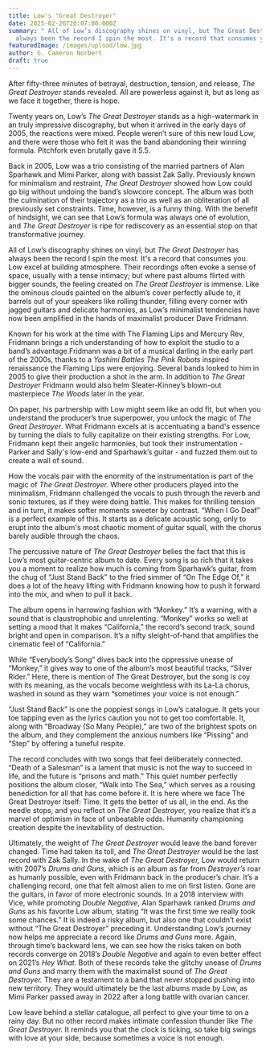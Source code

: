 ```yaml
---
title: Low's "Great Destroyer"
date: 2025-02-26T20:07:00.000Z
summary: " All of Low’s discography shines on vinyl, but The Great Destroyer has
  always been the record I spin the most. It's a record that consumes you"
featuredImage: /images/upload/low.jpg
author: G. Cameron Norbert
draft: true
---
```

After fifty-three minutes of betrayal, destruction, tension, and release, *The Great Destroyer* stands revealed. All are powerless against it, but as long as we face it together, there is hope.

Twenty years on, Low’s *The Great Destroyer* stands as a high-watermark in an truly impressive discography, but when it arrived in the early days of 2005, the reactions were mixed. People weren’t sure of this new loud Low, and there were those who felt it was the band abandoning their winning formula. Pitchfork even brutally gave it 5.5.

Back in 2005, Low was a trio consisting of the married partners of Alan Sparhawk and Mimi Parker, along with bassist Zak Sally. Previously known for minimalism and restraint, *The Great Destroyer* showed how Low could go big without undoing the band’s slowcore concept. The album was both the culmination of their trajectory as a trio as well as an obliteration of all previously set constraints. Time, however, is a funny thing. With the benefit of hindsight, we can see that Low’s formula was always one of evolution, and *The Great Destroyer* is ripe for rediscovery as an essential stop on that transformative journey.

All of Low’s discography shines on vinyl, but *The Great Destroyer* has always been the record I spin the most. It's a record that consumes you. Low excel at building atmosphere. Their recordings often evoke a sense of space, usually with a tense intimacy; but where past albums flirted with bigger sounds, the feeling created on *The Great Destroyer* is immense. Like the ominous clouds painted on the album’s cover perfectly allude to, it barrels out of your speakers like rolling thunder, filling every corner with jagged guitars and delicate harmonies, as Low’s minimalist tendencies have now been amplified in the hands of maximalist producer Dave Fridmann.

Known for his work at the time with The Flaming Lips and Mercury Rev, Fridmann brings a rich understanding of how to exploit the studio to a band’s advantage.Fridmann was a bit of a musical darling in the early part of the 2000s, thanks to a *Yoshimi Battles The Pink Robots* inspired renaissance the Flaming Lips were enjoying. Several bands looked to him in 2005 to give their production a shot in the arm. In addition to *The Great Destroye*r Fridmann would also helm Sleater-Kinney’s blown-out masterpiece *The Woods* later in the year.

On paper, his partnership with Low might seem like an odd fit, but when you understand the producer’s true superpower, you unlock the magic of *The Great Destroyer*. What Fridmann excels at is accentuating a band's essence by turning the dials to fully capitalize on their existing strengths. For Low, Fridmann kept their angelic harmonies, but took their instrumentation - Parker and Sally's low-end and Sparhawk’s guitar - and fuzzed them out to create a wall of sound.

How the vocals pair with the enormity of the instrumentation is part of the magic of *The Great Destroyer.* Where other producers played into the minimalism, Fridmann challenged the vocals to push through the reverb and sonic textures, as if they were doing battle. This makes for thrilling tension and in turn, it makes softer moments sweeter by contrast. “When I Go Deaf” is a perfect example of this. It starts as a delicate acoustic song, only to erupt into the album's most chaotic moment of guitar squall, with the chorus barely audible through the chaos.

The percussive nature of *The Great Destroyer* belies the fact that this is Low’s most guitar-centric album to date. Every song is so rich that it takes you a moment to realize how much is coming from Sparhawk’s guitar, from the chug of “Just Stand Back” to the fried simmer of “On The Edge Of,” it does a lot of the heavy lifting with Fridmann knowing how to push it forward into the mix, and when to pull it back.

The album opens in harrowing fashion with “Monkey.” It’s a warning, with a sound that is claustrophobic and unrelenting. “Monkey” works so well at setting a mood that it makes “California,” the record’s second track, sound bright and open in comparison. It’s a nifty sleight-of-hand that amplifies the cinematic feel of “California.”

While “Everybody’s Song” dives back into the oppressive unease of “Monkey,” it gives way to one of the album’s most beautiful tracks, “Silver Rider.” Here, there is mention of The Great Destroyer, but the song is coy with its meaning, as the vocals become weightless with its La-La chorus, washed in sound as they warn “sometimes your voice is not enough.”

“Just Stand Back” is one the poppiest songs in Low’s catalogue. It gets your toe tapping even as the lyrics caution you not to get too comfortable. It, along with “Broadway (So Many People),” are two of the brightest spots on the album, and they complement the anxious numbers like “Pissing” and “Step” by offering a tuneful respite.

The record concludes with two songs that feel deliberately connected. “Death of a Salesman” is a lament that music is not the way to succeed in life, and the future is “prisons and math.” This quiet number perfectly positions the album closer, “Walk into The Sea,” which serves as a rousing benediction for all that has come before it. It is here where we face The Great Destroyer itself: Time. It gets the better of us all, in the end. As the needle stops, and you reflect on *The Great Destroyer,* you realize that it’s a marvel of optimism in face of unbeatable odds. Humanity championing creation despite the inevitability of destruction.

Ultimately, the weight of *The Great Destroye*r would leave the band forever changed. Time had taken its toll, and *The Great Destroyer* would be the last record with Zak Sally. In the wake of *The Great Destroyer,* Low would return with 2007’s *Drums and Guns*, which is an album as far from *Destroyer’s* roar as humanly possible, even with Fridmann back in the producer’s chair. It’s a challenging record, one that felt almost alien to me on first listen. Gone are the guitars, in favor of more electronic sounds. In a 2018 interview with Vice, while promoting *Double Negative*, Alan Sparhawk ranked *Drums and Guns* as his favorite Low album, stating “It was the first time we really took some chances.” It is indeed a risky album, but also one that couldn’t exist without “The Great Destroyer” preceding it. Understanding Low’s journey now helps me appreciate a record like *Drums and Guns* more. Again, through time’s backward lens, we can see how the risks taken on both records converge on 2018’s *Double Negative* and again to even better effect on 2021’s *Hey What.* Both of these records take the glitchy unease of *Drums and Guns* and marry them with the maximalist sound of *The Great Destroyer.* They are a testament to a band that never stopped pushing into new territory. They would ultimately be the last albums made by Low, as Mimi Parker passed away in 2022 after a long battle with ovarian cancer.

Low leave behind a stellar catalogue, all perfect to give your time to on a rainy day. But no other record makes intimate confession thunder like *The Great Destroyer.* It reminds you that the clock is ticking, so take big swings with love at your side, because sometimes a voice is not enough.
